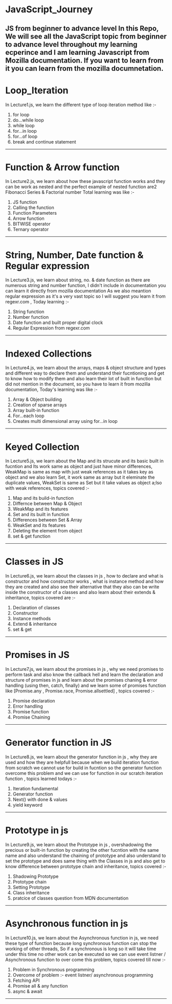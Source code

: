 # JavaScript_Journey
JS from beginner to advance level
In this Repo, We will see all the JavaScript topic from beginner to advance level throughout my learning ecperince and I am learning Javascript from Mozilla documentation.
If you want to learn from it you can learn from the mozilla documnetation.
------------------------------------------------------------------------------------------------------------------------------------------------------------------------------------------------

# Loop_Iteration
In Lecture1.js, we learn the different type of loop iteration method like :-
1. for loop
2. do...while loop
3. while loop
4. for...in loop
5. for...of loop
6. break and continue statement
--------------------------------------------------------------------------------------------------------------------------------------------------------------------------------------------------
# Function & Arrow function
In Lecture2.js, we learn about how these javascript function works and they can be work as nested and the perfect example of nested function are2 Fibonacci Series & Factorial number 
Total learning was like :- 
1. JS function
2. Calling the function
3. Function Parameters
4. Arrow function
5. BITWISE operator
6. Ternary operator
---------------------------------------------------------------------------------------------------------------------------------------------------------------------------------------------------
# String, Number, Date function & Regular expression
In Lecture3.js, we learn about string, no. & date function as there are numerous string and number function, I didn't include in documentation you can learn it directly from mozilla documentation 
As we also meantion regular expression as it's a very vast topic so I will suggest you learn it from regexr.com , Today learning :-
1. String function
2. Number function
3. Date function and built proper digital clock
4. Regular Expression from regexr.com
----------------------------------------------------------------------------------------------------------------------------------------------------------------------------------------------------
# Indexed Collections
In Lecture4.js, we learn about the arrays, maps & object structure and types and different way to declare them and understand their fucntioning and get to know how to modify them 
and also learn their lot of built in function but did not mention in the document, so you have to learn it from mozilla documentation, Today's learning was like :-
1. Array & Object building
2. Creation of sparse arrays
3. Array built-in function
4. For...each loop
5. Creates multi dimensional array using for...in loop
------------------------------------------------------------------------------------------------------------------------------------------------------------------------------------------------------
# Keyed Collection
In Lecture5.js, we learn about the Map and its strucute and its basic built in fucntion and Its work same as object and just have minor differences, WeakMap is same as map with just weak references 
as it takes key as object and we also learn Set, it work same as array but it eleminate the duplicate values, WeakSet is same as Set but it take values as object a;lso with weak references, topics covered :-
1. Map and its build-in function
2. Differnce between Map & Object
3. WeakMap and its features
4. Set and its built in function
5. Differences between Set & Array
6. WeakSet and its features
7. Deleting the element from object
8. set & get function
---------------------------------------------------------------------------------------------------------------------------------------------------------------------------------------------------------
# Classes in JS
In Lecture6.js, we learn about the classes in js , how to declare and what is constructor and how constructor works , what is instance method and how they are created and also see their alternative 
that they also can be write inside the constructor of a classes and also learn about their extends & inheritance, topics covered are :-
1. Declaration of classes
2. Constructor
3. Instance methods
4. Extend & inheritance
5. set & get
--------------------------------------------------------------------------------------------------------------------------------------------------------------------------------------------------------------- 
# Promises in JS
In Lecture7.js, we learn about the promises in js , why we need promises to perform task and also know the callback hell and learn the declaration and structure of promises in js and learn about the 
promises chaning & error handling (using then, catch, finally) and we learn some of promises function like [Promise.any , Promise.race, Promise.allsettled] , topics covered :-
1. Promise declaration
2. Error handling
3. Promise function
4. Promise Chaining
----------------------------------------------------------------------------------------------------------------------------------------------------------------------------------------------------------------
# Generator function in JS
In Lecture8.js, we learn about the generator function in js , why they are used and how they are helpfull because when we build iteration function from scratch we cannot use for build in fucntion 
so the generator function overcome this problem and we can use for function in our scratch iteration function , topics learned todays :-
1. Iteration fundamental
2. Generator function
3. Next() with done & values
4. yield keyword
-----------------------------------------------------------------------------------------------------------------------------------------------------------------------------------------------------------------
# Prototype in js
In Lecture9.js, we learn about the Prototype  in js , overshadowing the precious or built-in function by creating the other fucntion with the same name and also understand the chaining of prototype and 
also understand to set the prototype and does same thing with the Classes in js and also get to know difference between prototype chain and inheritance, topics covered :-
1. Shadowing Prototype
2. Prototype chain
3. Setting Prototype
4. Class inheritance
5. pratcice of classes question from MDN documentation
----------------------------------------------------------------------------------------------------------------------------------------------------------------------------------------------------------------
# Asynchronous function in js 
In Lecture10.js, we learn about the Asynchronous function in js, we need these type of function because long synchronous function can stop the working of other threads, So if a synchronous is long
so it will take time under this time no other work can be executed so we can use event listner / Asynchronous function to over come this problem, topics covered till now :-
1. Problem in Synchronous programming
2. Overcome of problem :- event listner/ asynchronous programming
3. Fetching API
4. Promise all & any function
5. async & await
------------------------------------------------------------------------------------------------------------------------------------------------------------------------------------------------------------------
